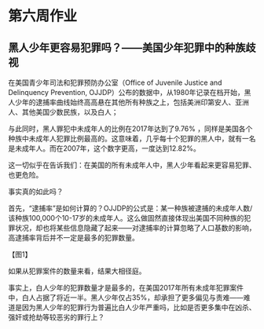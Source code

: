 # 第六周作业
### 
## 黑人少年更容易犯罪吗？——美国少年犯罪中的种族歧视

在美国青少年司法和犯罪预防办公室（Office of Juvenile Justice and Delinquency Prevention, OJJDP）公布的数据中，从1980年记录在档开始，黑人少年的逮捕率曲线始终高高悬在其他所有种族之上，包括美洲印第安人、亚洲人、其他美国少数民族，以及白人；

与此同时，黑人罪犯中未成年人的比例在2017年达到了9.76% ，同样是美国各个种族中未成年人犯罪比例最高的。这意味着，几乎每十个犯罪的黑人中，就有一名是未成年人。而在2007年，这个数字更高，一度达到12.82%。

这一切似乎在告诉我们：在美国的所有未成年人中，黑人少年看起来更容易犯罪、也更危险。

事实真的如此吗？

首先，“逮捕率”是如何计算的？OJJDP的公式是：某一种族被逮捕的未成年人数/该种族100,000个10-17岁的未成年人。这么做固然直接体现出美国不同种族的犯罪状况，却也将某些信息隐藏了起来——对逮捕率的计算忽略了人口基数的影响，高逮捕率背后并不一定是最多的犯罪数量。

【图1】

如果从犯罪案件的数量来看，结果大相径庭。

事实上，白人少年的犯罪数量才是最多的，在美国2017年所有未成年犯罪案件中，白人占据了将近一半。黑人少年仅占35%，却承担了更多偏见与责难——难道是因为黑人少年的犯罪行为普遍比白人少年严重吗，比如是否更多集中在凶杀、强奸或抢劫等较恶劣的罪行上？

